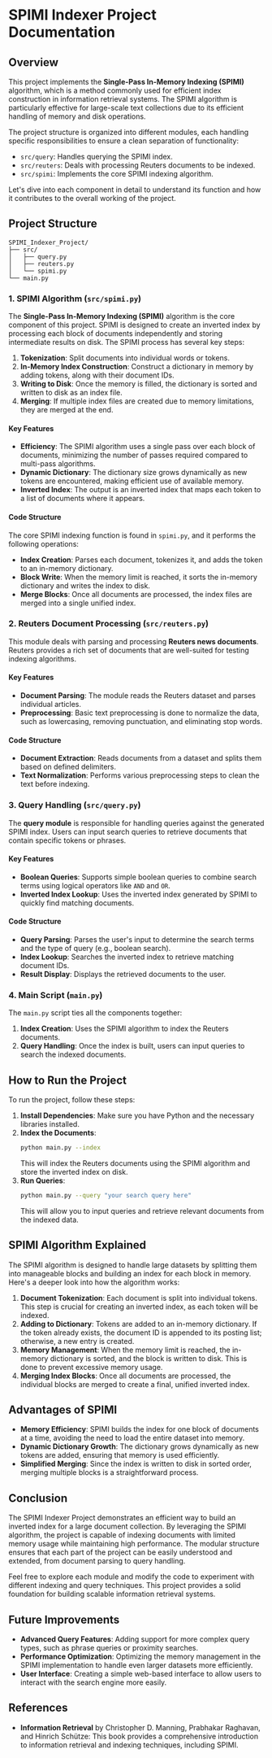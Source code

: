 # SPIMI Indexer Project Documentation

## Overview

This project implements the **Single-Pass In-Memory Indexing (SPIMI)** algorithm, which is a method commonly used for efficient index construction in information retrieval systems. The SPIMI algorithm is particularly effective for large-scale text collections due to its efficient handling of memory and disk operations.

The project structure is organized into different modules, each handling specific responsibilities to ensure a clean separation of functionality:

- `src/query`: Handles querying the SPIMI index.
- `src/reuters`: Deals with processing Reuters documents to be indexed.
- `src/spimi`: Implements the core SPIMI indexing algorithm.

Let's dive into each component in detail to understand its function and how it contributes to the overall working of the project.

## Project Structure

```
SPIMI_Indexer_Project/
├── src/
│   ├── query.py
│   ├── reuters.py
│   └── spimi.py
└── main.py
```

### 1. SPIMI Algorithm (`src/spimi.py`)

The **Single-Pass In-Memory Indexing (SPIMI)** algorithm is the core component of this project. SPIMI is designed to create an inverted index by processing each block of documents independently and storing intermediate results on disk. The SPIMI process has several key steps:

1. **Tokenization**: Split documents into individual words or tokens.
2. **In-Memory Index Construction**: Construct a dictionary in memory by adding tokens, along with their document IDs.
3. **Writing to Disk**: Once the memory is filled, the dictionary is sorted and written to disk as an index file.
4. **Merging**: If multiple index files are created due to memory limitations, they are merged at the end.

#### Key Features
- **Efficiency**: The SPIMI algorithm uses a single pass over each block of documents, minimizing the number of passes required compared to multi-pass algorithms.
- **Dynamic Dictionary**: The dictionary size grows dynamically as new tokens are encountered, making efficient use of available memory.
- **Inverted Index**: The output is an inverted index that maps each token to a list of documents where it appears.

#### Code Structure
The core SPIMI indexing function is found in `spimi.py`, and it performs the following operations:

- **Index Creation**: Parses each document, tokenizes it, and adds the token to an in-memory dictionary.
- **Block Write**: When the memory limit is reached, it sorts the in-memory dictionary and writes the index to disk.
- **Merge Blocks**: Once all documents are processed, the index files are merged into a single unified index.

### 2. Reuters Document Processing (`src/reuters.py`)

This module deals with parsing and processing **Reuters news documents**. Reuters provides a rich set of documents that are well-suited for testing indexing algorithms.

#### Key Features
- **Document Parsing**: The module reads the Reuters dataset and parses individual articles.
- **Preprocessing**: Basic text preprocessing is done to normalize the data, such as lowercasing, removing punctuation, and eliminating stop words.

#### Code Structure
- **Document Extraction**: Reads documents from a dataset and splits them based on defined delimiters.
- **Text Normalization**: Performs various preprocessing steps to clean the text before indexing.

### 3. Query Handling (`src/query.py`)

The **query module** is responsible for handling queries against the generated SPIMI index. Users can input search queries to retrieve documents that contain specific tokens or phrases.

#### Key Features
- **Boolean Queries**: Supports simple boolean queries to combine search terms using logical operators like `AND` and `OR`.
- **Inverted Index Lookup**: Uses the inverted index generated by SPIMI to quickly find matching documents.

#### Code Structure
- **Query Parsing**: Parses the user's input to determine the search terms and the type of query (e.g., boolean search).
- **Index Lookup**: Searches the inverted index to retrieve matching document IDs.
- **Result Display**: Displays the retrieved documents to the user.

### 4. Main Script (`main.py`)

The `main.py` script ties all the components together:

1. **Index Creation**: Uses the SPIMI algorithm to index the Reuters documents.
2. **Query Handling**: Once the index is built, users can input queries to search the indexed documents.

## How to Run the Project

To run the project, follow these steps:

1. **Install Dependencies**: Make sure you have Python and the necessary libraries installed.
2. **Index the Documents**:
   ```sh
   python main.py --index
   ```
   This will index the Reuters documents using the SPIMI algorithm and store the inverted index on disk.
3. **Run Queries**:
   ```sh
   python main.py --query "your search query here"
   ```
   This will allow you to input queries and retrieve relevant documents from the indexed data.

## SPIMI Algorithm Explained

The SPIMI algorithm is designed to handle large datasets by splitting them into manageable blocks and building an index for each block in memory. Here's a deeper look into how the algorithm works:

1. **Document Tokenization**: Each document is split into individual tokens. This step is crucial for creating an inverted index, as each token will be indexed.
2. **Adding to Dictionary**: Tokens are added to an in-memory dictionary. If the token already exists, the document ID is appended to its posting list; otherwise, a new entry is created.
3. **Memory Management**: When the memory limit is reached, the in-memory dictionary is sorted, and the block is written to disk. This is done to prevent excessive memory usage.
4. **Merging Index Blocks**: Once all documents are processed, the individual blocks are merged to create a final, unified inverted index.

## Advantages of SPIMI

- **Memory Efficiency**: SPIMI builds the index for one block of documents at a time, avoiding the need to load the entire dataset into memory.
- **Dynamic Dictionary Growth**: The dictionary grows dynamically as new tokens are added, ensuring that memory is used efficiently.
- **Simplified Merging**: Since the index is written to disk in sorted order, merging multiple blocks is a straightforward process.

## Conclusion

The SPIMI Indexer Project demonstrates an efficient way to build an inverted index for a large document collection. By leveraging the SPIMI algorithm, the project is capable of indexing documents with limited memory usage while maintaining high performance. The modular structure ensures that each part of the project can be easily understood and extended, from document parsing to query handling.

Feel free to explore each module and modify the code to experiment with different indexing and query techniques. This project provides a solid foundation for building scalable information retrieval systems.

## Future Improvements
- **Advanced Query Features**: Adding support for more complex query types, such as phrase queries or proximity searches.
- **Performance Optimization**: Optimizing the memory management in the SPIMI implementation to handle even larger datasets more efficiently.
- **User Interface**: Creating a simple web-based interface to allow users to interact with the search engine more easily.

## References
- **Information Retrieval** by Christopher D. Manning, Prabhakar Raghavan, and Hinrich Schütze: This book provides a comprehensive introduction to information retrieval and indexing techniques, including SPIMI.

